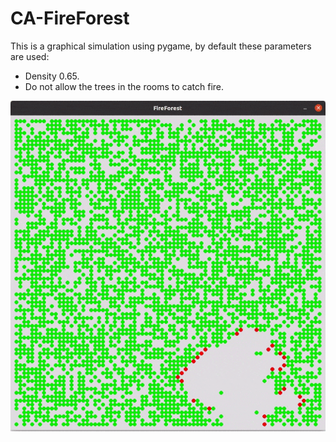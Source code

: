 # CA-FireForest

This is a graphical simulation using pygame, by default these parameters are used:
- Density 0.65.
- Do not allow the trees in the rooms to catch fire.

![output](scrots/output.gif)
